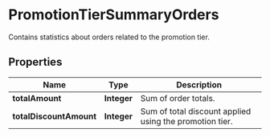 

# PromotionTierSummaryOrders

Contains statistics about orders related to the promotion tier.

## Properties

| Name | Type | Description |
|------------ | ------------- | ------------- |
|**totalAmount** | **Integer** | Sum of order totals. |
|**totalDiscountAmount** | **Integer** | Sum of total discount applied using the promotion tier. |



